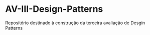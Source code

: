 # AV-III-Design-Patterns
Repositório destinado à construção da terceira avaliação de Desgin Patterns
